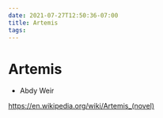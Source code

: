 ```yaml
---
date: 2021-07-27T12:50:36-07:00
title: Artemis
tags: 
---
```


# Artemis

* Abdy Weir

https://en.wikipedia.org/wiki/Artemis_(novel)